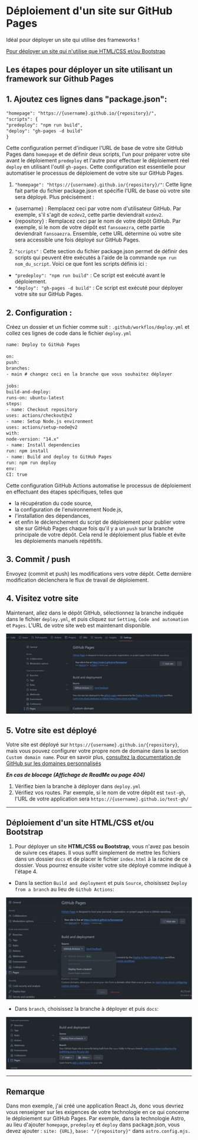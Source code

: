 # Déploiement d'un site sur GitHub Pages

Idéal pour déployer un site qui utilise des frameworks !

[Pour déployer un site qui n'utilise que HTML/CSS et/ou Bootstrap](https://github.com/Ezdev2/fansoaezra/blob/main/README.md#d%C3%A9ploiement-dun-site-htmlcss-etou-bootstrap)

## Les étapes pour déployer un site utilisant un framework sur Github Pages

## 1. Ajoutez ces lignes dans "package.json":

```
"homepage": "https://{username}.github.io/{repository}/",
"scripts": {
"predeploy": "npm run build",
"deploy": "gh-pages -d build"
}
```
Cette configuration permet d'indiquer l'URL de base de votre site GitHub Pages dans ``homepage`` et de définir deux scripts, l'un pour préparer votre site avant le déploiement ``predeploy`` et l'autre pour effectuer le déploiement réel ``deploy`` en utilisant l'outil ``gh-pages``. Cette configuration est essentielle pour automatiser le processus de déploiement de votre site sur GitHub Pages.

1. ``"homepage": "https://{username}.github.io/{repository}/"``: Cette ligne fait partie du fichier package.json et spécifie l'URL de base où votre site sera déployé.
Plus précisément :
* {username} : Remplacez ceci par votre nom d'utilisateur GitHub. Par exemple, s'il s'agit de ``ezdev2``, cette partie deviendrait ``ezdev2``.
* {repository} : Remplacez ceci par le nom de votre dépôt GitHub. Par exemple, si le nom de votre dépôt est ``fansoaezra``, cette partie deviendrait ``fansoaezra``. Ensemble, cette URL détermine où votre site sera accessible une fois déployé sur GitHub Pages. 
2. ``"scripts"`` : Cette section du fichier package.json permet de définir des scripts qui peuvent être exécutés à l'aide de la commande ``npm run nom_du_script``. Voici ce que font les scripts définis ici :

* ``"predeploy": "npm run build"`` : Ce script est exécuté avant le déploiement.
* ``"deploy": "gh-pages -d build"`` : Ce script est exécuté pour déployer votre site sur GitHub Pages.

## 2. Configuration :
Créez un dossier et un fichier comme suit :  ``.github/workflos/deploy.yml`` et collez ces lignes de code dans le fichier ``deploy.yml``

```
name: Deploy to GitHub Pages

on:
push:
branches:
- main # changez ceci en la branche que vous souhaitez déployer

jobs:
build-and-deploy:
runs-on: ubuntu-latest
steps:
- name: Checkout repository
uses: actions/checkout@v2
- name: Setup Node.js environment
uses: actions/setup-node@v2
with:
node-version: "14.x"
- name: Install dependencies
run: npm install
- name: Build and deploy to GitHub Pages
run: npm run deploy
env:
CI: true
```
Cette configuration GitHub Actions automatise le processus de déploiement en effectuant des étapes spécifiques, telles que 
* la récupération du code source, 
* la configuration de l'environnement Node.js, 
* l'installation des dépendances, 
* et enfin le déclenchement du script de déploiement pour publier votre site sur GitHub Pages chaque fois qu'il y a un ``push`` sur la branche principale de votre dépôt. Cela rend le déploiement plus fiable et évite les déploiements manuels répétitifs.

## 3. Commit / push
Envoyez (commit et push) les modifications vers votre dépôt. Cette dernière modification déclenchera le flux de travail de déploiement.

## 4. Visitez votre site
Maintenant, allez dans le dépôt GitHub, sélectionnez la branche indiquée dans le fichier ``deploy.yml``, et puis cliquez sur ``Setting``, ``Code and automation`` et ``Pages``. L'URL de votre site web est maintenant disponible.

[![URL](https://github.com/Ezdev2/fansoaezra/blob/main/url.jpg)](https://github.com/Ezdev2/fansoaezra/blob/main/url.jpg)

## 5. Votre site est déployé
Votre site est déployé sur ``https://{username}.github.io/{repository}``, mais vous pouvez configurer votre propre nom de domaine dans la section ``Custom domain name``. Pour en savoir plus, [consultez la documentation de GitHub sur les domaines personnalisés](https://docs.github.com/fr/pages/configuring-a-custom-domain-for-your-github-pages-site/about-custom-domains-and-github-pages)

***En cas de blocage (Affichage de ReadMe ou page 404)***
1. Vérifiez bien la branche à déployer dans ``deploy.yml``
2. Vérifiez vos routes.
Par exemple, si le nom de votre dépôt est ``test-gh``, l'URL de votre application sera  ``https://{username}.github.io/test-gh/``

---

## Déploiement d'un site HTML/CSS et/ou Bootstrap

1. Pour déployer un site **HTML/CSS ou Bootstrap**, vous n'avez pas besoin de suivre ces étapes. Il vous suffit simplement de mettre les fichiers dans un dossier ``docs`` et de placer le fichier ``index.html`` à la racine de ce dossier. Vous pourrez ensuite visiter votre site déployé comme indiqué à l'étape 4.
   
* Dans la section ``Build and deployment`` et puis ``Source``, choisissez ``Deploy from a branch`` au lieu de ``Github Actions``:
  
[![URL](https://github.com/Ezdev2/fansoaezra/blob/main/branch.jpg)](https://github.com/Ezdev2/fansoaezra/blob/main/branch.jpg)

* Dans ``branch``, choisissez la branche à déployer et puis ``docs``:
  
[![URL](https://github.com/Ezdev2/fansoaezra/blob/main/docs.jpg)](https://github.com/Ezdev2/fansoaezra/blob/main/docs.jpg)

---

## Remarque
Dans mon exemple, j'ai créé une application React Js, donc vous devriez vous renseigner sur les exigences de votre technologie en ce qui concerne le déploiement sur GitHub Pages. Par exemple, dans la technologie Astro, au lieu d'ajouter ``homepage``, ``predeploy`` et ``deploy`` dans package.json, vous devez ajouter : ``site: {URL}``, ``base: "/{repository}"`` dans ``astro.config.mjs.``
